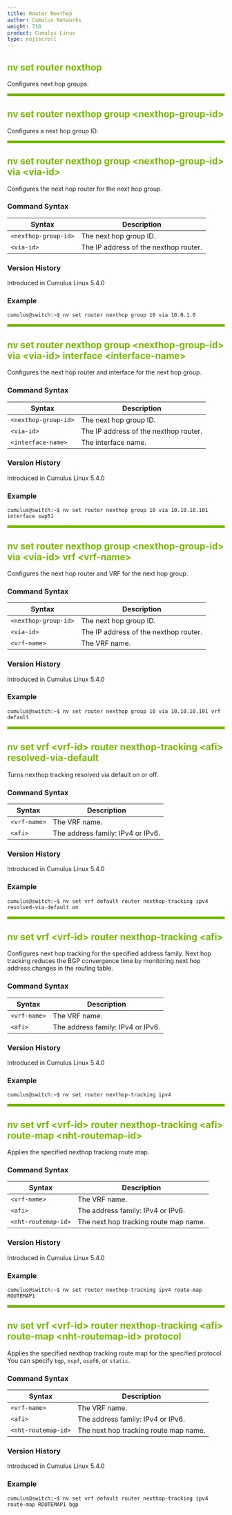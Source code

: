 ```yaml
---
title: Router Nexthop
author: Cumulus Networks
weight: 710
product: Cumulus Linux
type: nojsscroll
---
```

<style>
h { color: RGB(118,185,0)}
</style>
## <h>nv set router nexthop</h>

Configures next hop groups.

<HR STYLE="BORDER: DASHED RGB(118,185,0) 0.5PX;BACKGROUND-COLOR: RGB(118,185,0);HEIGHT: 4.0PX;"/>

## <h>nv set router nexthop group \<nexthop-group-id\></h>

Configures a next hop group ID.

<HR STYLE="BORDER: DASHED RGB(118,185,0) 0.5PX;BACKGROUND-COLOR: RGB(118,185,0);HEIGHT: 4.0PX;"/>

## <h>nv set router nexthop group \<nexthop-group-id\> via \<via-id\></h>

Configures the next hop router for the next hop group.

### Command Syntax

| Syntax |  Description   |
| --------- | -------------- |
| `<nexthop-group-id>` | The next hop group ID. |
| `<via-id>`  | The IP address of the nexthop router. |

### Version History

Introduced in Cumulus Linux 5.4.0

### Example

```
cumulus@switch:~$ nv set router nexthop group 10 via 10.0.1.0
```

<HR STYLE="BORDER: DASHED RGB(118,185,0) 0.5PX;BACKGROUND-COLOR: RGB(118,185,0);HEIGHT: 4.0PX;"/>

## <h>nv set router nexthop group \<nexthop-group-id\> via \<via-id\> interface \<interface-name\></h>

Configures the next hop router and interface for the next hop group.

### Command Syntax

| Syntax |  Description   |
| --------- | -------------- |
| `<nexthop-group-id>` | The next hop group ID. |
| `<via-id>`  | The IP address of the nexthop router. |
| `<interface-name>`  | The interface name.  |

### Version History

Introduced in Cumulus Linux 5.4.0

### Example

```
cumulus@switch:~$ nv set router nexthop group 10 via 10.10.10.101 interface swp51
```

<HR STYLE="BORDER: DASHED RGB(118,185,0) 0.5PX;BACKGROUND-COLOR: RGB(118,185,0);HEIGHT: 4.0PX;"/>

## <h>nv set router nexthop group \<nexthop-group-id\> via \<via-id\> vrf \<vrf-name\></h>

Configures the next hop router and VRF for the next hop group.

### Command Syntax

| Syntax |  Description   |
| --------- | -------------- |
| `<nexthop-group-id>` | The next hop group ID. |
| `<via-id>`  | The IP address of the nexthop router. |
| `<vrf-name>`  | The VRF name.  |

### Version History

Introduced in Cumulus Linux 5.4.0

### Example

```
cumulus@switch:~$ nv set router nexthop group 10 via 10.10.10.101 vrf default
```

<HR STYLE="BORDER: DASHED RGB(118,185,0) 0.5PX;BACKGROUND-COLOR: RGB(118,185,0);HEIGHT: 4.0PX;"/>

## <h>nv set vrf \<vrf-id> router nexthop-tracking \<afi> resolved-via-default</h>

Turns nexthop tracking resolved via default on or off.

### Command Syntax

| Syntax |  Description   |
| --------- | -------------- |
| `<vrf-name>`  | The VRF name.  |
| `<afi>`  | The address family: IPv4 or IPv6.  |

### Version History

Introduced in Cumulus Linux 5.4.0

### Example

```
cumulus@switch:~$ nv set vrf default router nexthop-tracking ipv4 resolved-via-default on
```

<HR STYLE="BORDER: DASHED RGB(118,185,0) 0.5PX;BACKGROUND-COLOR: RGB(118,185,0);HEIGHT: 4.0PX;"/>

## <h>nv set vrf \<vrf-id> router nexthop-tracking \<afi\></h>

Configures next hop tracking for the specified address family. Next hop tracking reduces the BGP convergence time by monitoring next hop address changes in the routing table.

### Command Syntax

| Syntax |  Description   |
| --------- | -------------- |
| `<vrf-name>`  | The VRF name.  |
| `<afi>`  | The address family: IPv4 or IPv6.  |

### Version History

Introduced in Cumulus Linux 5.4.0

### Example

```
cumulus@switch:~$ nv set router nexthop-tracking ipv4
```

<HR STYLE="BORDER: DASHED RGB(118,185,0) 0.5PX;BACKGROUND-COLOR: RGB(118,185,0);HEIGHT: 4.0PX;"/>

## <h>nv set vrf \<vrf-id> router nexthop-tracking \<afi> route-map \<nht-routemap-id\>

Applies the specified nexthop tracking route map.

### Command Syntax

| Syntax |  Description   |
| --------- | -------------- |
| `<vrf-name>`  | The VRF name.  |
| `<afi>`  | The address family: IPv4 or IPv6.  |
| `<nht-routemap-id>`  | The next hop tracking route map name.  |

### Version History

Introduced in Cumulus Linux 5.4.0

### Example

```
cumulus@switch:~$ nv set router nexthop-tracking ipv4 route-map ROUTEMAP1
```

<HR STYLE="BORDER: DASHED RGB(118,185,0) 0.5PX;BACKGROUND-COLOR: RGB(118,185,0);HEIGHT: 4.0PX;"/>

## <h>nv set vrf \<vrf-id> router nexthop-tracking \<afi> route-map \<nht-routemap-id\> protocol

Applies the specified nexthop tracking route map for the specified protocol. You can specify `bgp`, `ospf`, `ospf6`, or `static`.

### Command Syntax

| Syntax |  Description   |
| --------- | -------------- |
| `<vrf-name>`  | The VRF name.  |
| `<afi>`  | The address family: IPv4 or IPv6.  |
| `<nht-routemap-id>`  | The next hop tracking route map name.  |

### Version History

Introduced in Cumulus Linux 5.4.0

### Example

```
cumulus@switch:~$ nv set vrf default router nexthop-tracking ipv4 route-map ROUTEMAP1 bgp
```
